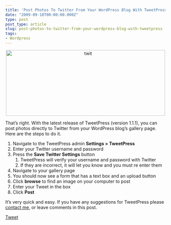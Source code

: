 ```yaml
---
title: 'Post Photos To Twitter From Your WordPress Blog With TweetPress'
date: "2009-09-18T00:00:00.000Z"
type: post 
post_type: article
slug: post-photos-to-twitter-from-your-wordpress-blog-with-tweetpress
tags: 
- Wordpress
---
```

<p style="text-align: center;">
  <img class="alignnone size-medium wp-image-507" title="twit" src="http://brandontreb.com/wp-content/uploads/2009/09/twit-500x207.png" alt="twit" width="500" height="207" />
</p>

<p style="text-align: left;">
  That&#8217;s right. With the latest release of TweetPress (version 1.1.1), you can post photos directly to Twitter from your WordPress blog&#8217;s gallery page. Here are the steps to do it.
</p>

  1. Navigate to the TweetPress admin **Settings > TweetPress**
  2. Enter your Twitter username and password
  3. Press the **Save Twitter Settings** button 
      1. TweetPress will verify your username and password with Twitter
      2. If they are incorrect, it will let you know and you must re enter them
  4. Navigate to your gallery page
  5. You should now see a form that has a text box and an upload button
  6. Click **browse** to find an image on your computer to post
  7. Enter your Tweet in the box
  8. Click **Post**

It&#8217;s very quick and easy. If you have any suggestions for TweetPress please [contact me][1], or leave comments in this post.

<div style="">
  <a href="http://twitter.com/share" class="twitter-share-button" data-count="horizontal" data-text="Post Photos To Twitter From Your WordPress Blog With TweetPress" data-url="http://brandontreb.com/post-photos-to-twitter-from-your-wordpress-blog-with-tweetpress"  data-via="brandontreb" data-related="brandontreb:">Tweet</a>
</div>

 [1]: http://brandontreb.com/contact-me/
